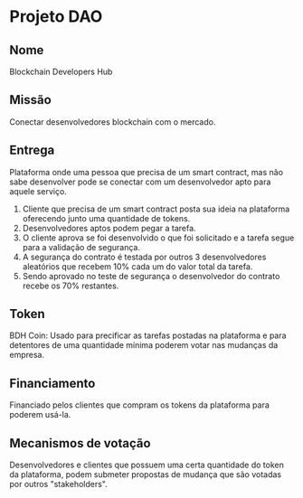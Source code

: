 # Projeto DAO

## Nome
Blockchain Developers Hub

## Missão
Conectar desenvolvedores blockchain com o mercado.

## Entrega
Plataforma onde uma pessoa que precisa de um smart contract, mas não sabe desenvolver pode se conectar com um desenvolvedor apto para aquele serviço.

1. Cliente que precisa de um smart contract posta sua ideia na plataforma oferecendo junto uma quantidade de tokens.
2. Desenvolvedores aptos podem pegar a tarefa.
4. O cliente aprova se foi desenvolvido o que foi solicitado e a tarefa segue para a validação de segurança.
3. A segurança do contrato é testada por outros 3 desenvolvedores aleatórios que recebem 10% cada um do valor total da tarefa.
4. Sendo aprovado no teste de segurança o desenvolvedor do contrato recebe os 70% restantes.

## Token
BDH Coin: Usado para precificar as tarefas postadas na plataforma e para detentores de uma quantidade mínima poderem votar nas mudanças da empresa.

## Financiamento
Financiado pelos clientes que compram os tokens da plataforma para poderem usá-la.

## Mecanismos de votação
Desenvolvedores e clientes que possuem uma certa quantidade do token da plataforma, podem submeter propostas de mudança que são votadas por outros "stakeholders".